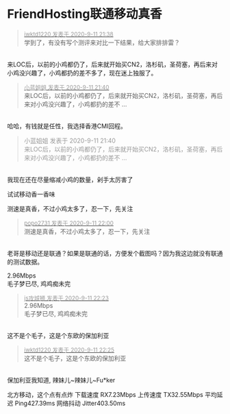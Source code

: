# FriendHosting联通移动真香


<div class="quote"><blockquote><font size="2"><a href="https://www.hostloc.com/forum.php?mod=redirect&amp;goto=findpost&amp;pid=9155484&amp;ptid=742711" target="_blank"><font color="#999999">iwktd1220 发表于 2020-9-11 21:38</font></a></font><br />
学到了，有没有写个测评来对比一下结果，给大家排排雷？</blockquote></div><br />
<img src="static/image/smiley/default/biggrin.gif" smilieid="3" border="0" alt="" />来LOC后，以前的小鸡都仍了，后来就开始买CN2，洛杉矶，圣荷塞，再后来对小鸡没兴趣了，小鸡都扔的差不多了，现在迷上独服了。

<div class="quote"><blockquote><font size="2"><a href="https://www.hostloc.com/forum.php?mod=redirect&amp;goto=findpost&amp;pid=9155499&amp;ptid=742711" target="_blank"><font color="#999999">小蓝姐姐 发表于 2020-9-11 21:40</font></a></font><br />
来LOC后，以前的小鸡都仍了，后来就开始买CN2，洛杉矶，圣荷塞，再后来对小鸡没兴趣了，小鸡都扔的差不 ...</blockquote></div><br />
哈哈，有钱就是任性，我选择香港CMI回程。

<div class="quote"><blockquote><font color="#999999">小蓝姐姐 发表于 2020-9-11 21:40</font><br />
<font color="#999999">来LOC后，以前的小鸡都仍了，后来就开始买CN2，洛杉矶，圣荷塞，再后来对小鸡没兴趣了，小鸡都扔的差不 ...</font></blockquote></div><br />
我现在还在尽量缩减小鸡的数量，剁手太厉害了

试试移动香一香味

测速是真香，不过小鸡太多了，忍一下，先关注<img id="aimg_UT1pD" onclick="zoom(this, this.src, 0, 0, 0)" class="zoom" src="https://cdn.jsdelivr.net/gh/hishis/forum-master/public/images/patch.gif" onmouseover="img_onmouseoverfunc(this)" onload="thumbImg(this)" border="0" alt="" />

<div class="quote"><blockquote><font size="2"><a href="https://www.hostloc.com/forum.php?mod=redirect&amp;goto=findpost&amp;pid=9155614&amp;ptid=742711" target="_blank"><font color="#999999">popo2731 发表于 2020-9-11 22:00</font></a></font><br />
测速是真香，不过小鸡太多了，忍一下，先关注</blockquote></div><br />
老哥是移动还是联通？如果是联通的话，方便发个截图吗？因为我这边就没有联通的测试数据。

2.96Mbps<br />
毛子梦已尽, 鸡鸡痴未完

<div class="quote"><blockquote><font size="2"><a href="https://www.hostloc.com/forum.php?mod=redirect&amp;goto=findpost&amp;pid=9155785&amp;ptid=742711" target="_blank"><font color="#999999">js攻城狮 发表于 2020-9-11 22:23</font></a></font><br />
2.96Mbps<br />
毛子梦已尽, 鸡鸡痴未完</blockquote></div><br />
这不是个毛子，这是个东欧的保加利亚<img src="static/image/smiley/default/lol.gif" smilieid="12" border="0" alt="" />

<div class="quote"><blockquote><font size="2"><a href="https://www.hostloc.com/forum.php?mod=redirect&amp;goto=findpost&amp;pid=9155813&amp;ptid=742711" target="_blank"><font color="#999999">iwktd1220 发表于 2020-9-11 22:25</font></a></font><br />
这不是个毛子，这是个东欧的保加利亚</blockquote></div><br />
保加利亚我知道, 辣妹儿~辣妹儿~Fu*ker

北方移动，这个点有点炸 下载速度 RX7.23Mbps 上传速度 TX32.55Mbps 平均延迟 Ping427.39ms 网络抖动 Jitter403.50ms
